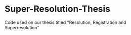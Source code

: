 # Super-Resolution-Thesis
Code used on our thesis titled "Resolution, Registration and Superresolution"
